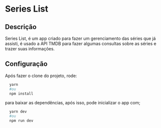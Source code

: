 # Series List

## Descrição

Series List, é um app criado para fazer um gerenciamento das séries que já assisti, 
é usado a API TMDB para fazer algumas consultas sobre as séries e trazer suas informações.

## Configuração

Após fazer o clone do projeto, rode:

```bash
  yarn
  #ou
  npm install
```

para baixar as dependências, após isso, pode inicializar o app com;
```bash
  yarn dev
  #ou
  npm run dev
```
